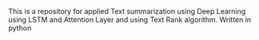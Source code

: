 This is a repository for applied Text summarization using Deep Learning using LSTM and Attention Layer and using Text Rank algorithm.
Written in python
